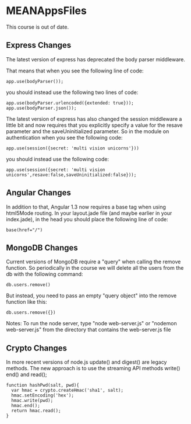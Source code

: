 MEANAppsFiles
=============
This course is out of date. 

## Express Changes
The latest version of express has deprecated the body parser middleware.

That means that when you see the following line of code:
```
app.use(bodyParser());
```
you should instead use the following two lines of code:
```
app.use(bodyParser.urlencoded({extended: true}));
app.use(bodyParser.json());
```

The latest version of express has also changed the session middleware a little bit and now requires that you explicitly specify a value for the resave parameter and the saveUninitialized parameter. So in the module on authentication when you see the following code:
```
app.use(session({secret: 'multi vision unicorns'}))
```
you should instead use the following code:
```
app.use(session({secret: 'multi vision unicorns',resave:false,saveUninitialized:false}));
```

## Angular Changes
In addition to that, Angular 1.3 now requires a base tag when using html5Mode routing. In your layout.jade file (and maybe earlier in your index.jade), in the head you should place the following line of code:
```
base(href="/")
```

## MongoDB Changes
Current versions of MongoDB require a "query" when calling the remove function. So periodically in the course we will delete all the users from the db with the following command:
```
db.users.remove()
```
But instead, you need to pass an empty "query object" into the remove function like this:
```
db.users.remove({})
```

Notes:
To run the node server, type "node web-server.js" or "nodemon web-server.js" from the directory that contains the web-server.js file

## Crypto Changes
In more recent versions of node.js update() and digest() are legacy methods. The new approach is to use the streaming API methods write() end() and read();

```
function hashPwd(salt, pwd){
  var hmac = crypto.createHmac('sha1', salt);
  hmac.setEncoding('hex');
  hmac.write(pwd);
  hmac.end();
  return hmac.read();
}
```
